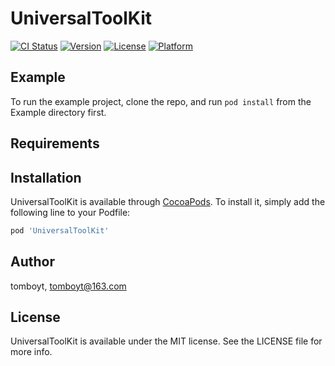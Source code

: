# UniversalToolKit

[![CI Status](https://img.shields.io/travis/tomboyt/UniversalToolKit.svg?style=flat)](https://travis-ci.org/tomboyt/UniversalToolKit)
[![Version](https://img.shields.io/cocoapods/v/UniversalToolKit.svg?style=flat)](https://cocoapods.org/pods/UniversalToolKit)
[![License](https://img.shields.io/cocoapods/l/UniversalToolKit.svg?style=flat)](https://cocoapods.org/pods/UniversalToolKit)
[![Platform](https://img.shields.io/cocoapods/p/UniversalToolKit.svg?style=flat)](https://cocoapods.org/pods/UniversalToolKit)

## Example

To run the example project, clone the repo, and run `pod install` from the Example directory first.

## Requirements

## Installation

UniversalToolKit is available through [CocoaPods](https://cocoapods.org). To install
it, simply add the following line to your Podfile:

```ruby
pod 'UniversalToolKit'
```

## Author

tomboyt, tomboyt@163.com

## License

UniversalToolKit is available under the MIT license. See the LICENSE file for more info.
